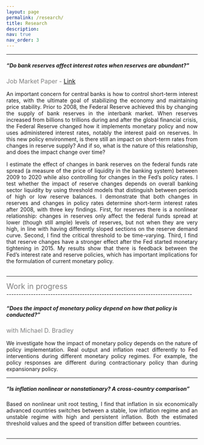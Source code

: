 ```yaml
---
layout: page
permalink: /research/
title: Research
description:
nav: true
nav_order: 3
---
```

----------------------------------------------------------------------------
##### **“Do bank reserves affect interest rates when reserves are abundant?"**
<div style="font-size: 16px"><span style="color:grey">Job Market Paper - <a href="/assets/pdf/fk-langowski_jmp.pdf" target="_blank">Link</a></span></div>
<p style="margin:15px;"></p>
<div style="text-align: justify">An important concern for central banks is how to control short-term interest rates, with the ultimate goal of stabilizing the economy and maintaining price stability. Prior to 2008, the Federal Reserve achieved this by changing the supply of bank reserves in the interbank market. When reserves increased from billions to trillions during and after the global financial crisis, the Federal Reserve changed how it implements monetary policy and now uses administered interest rates, notably the interest paid on reserves. In this new policy environment, is there still an impact on short-term rates from changes in reserve supply? And if so, what is the nature of this relationship, and does the impact change over time?</div>
<p style="margin:15px;"></p>
<div style="text-align: justify">I estimate the effect of changes in bank reserves on the federal funds rate spread (a measure of the price of liquidity in the banking system) between 2009 to 2020 while also controlling for changes in the Fed’s policy rates. I test whether the impact of reserve changes depends on overall banking sector liquidity by using threshold models that distinguish between periods of high or low reserve balances. I demonstrate that both changes in reserves and changes in policy rates determine short-term interest rates after 2008, with three key findings. First, for reserves there is a nonlinear relationship: changes in reserves only affect the federal funds spread at lower (though still ample) levels of reserves, but not when they are very high, in line with having differently sloped sections on the reserve demand curve. Second, I find the critical threshold to be time-varying. Third, I find that reserve changes have a stronger effect after the Fed started monetary tightening in 2015. My results show that there is feedback between the Fed’s interest rate and reserve policies, which has important implications for the formulation of current monetary policy.</div>
<br>

----------------------------------------------------------------------------
<div style="font-size: 20px"><span style="color:grey">Work in progress</span></div>
----------------------------------------------------------------------------

##### **“Does the impact of monetary policy depend on how that policy is conducted?”**
<div style="font-size: 16px"><span style="color:grey">with Michael D. Bradley</span></div>
<p style="margin:15px;"></p>
<div style="text-align: justify">We investigate how the impact of monetary policy depends on the nature of policy implementation. Real output and inflation react differently to Fed interventions during different monetary policy regimes. For example, the policy responses are different during contractionary policy than during expansionary policy.</div>

----------------------------------------------------------------------------

##### **“Is inflation nonlinear or nonstationary? A cross-country comparison”**
<p style="margin:15px;"></p>
<div style="text-align: justify">Based on nonlinear unit root testing, I find that inflation in six economically advanced countries switches
between a stable, low inflation regime and an unstable regime with high and persistent inflation. Both the estimated threshold values and the speed of transition differ between countries.</div>
<br>

----------------------------------------------------------------------------